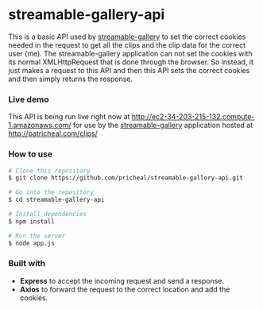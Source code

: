 # streamable-gallery-api

This is a basic API used by [streamable-gallery](https://github.com/pricheal/streamable-gallery) to set the correct cookies needed in the request to get all the clips and the clip data for the correct user (me). The streamable-gallery application can not set the cookies with its normal XMLHttpRequest that is done through the browser. So instead, it just makes a request to this API and then this API sets the correct cookies and then simply returns the response.

### Live demo

This API is being run live right now at http://ec2-34-203-215-132.compute-1.amazonaws.com/ for use by the [streamable-gallery](https://github.com/pricheal/streamable-gallery) application hosted at http://patricheal.com/clips/

### How to use

```bash
# Clone this repository
$ git clone https://github.com/pricheal/streamable-gallery-api.git

# Go into the repository
$ cd streamable-gallery-api

# Install dependencies
$ npm install

# Run the server
$ node app.js
```

### Built with

* **Express** to accept the incoming request and send a response.
* **Axios** to forward the request to the correct location and add the cookies.
